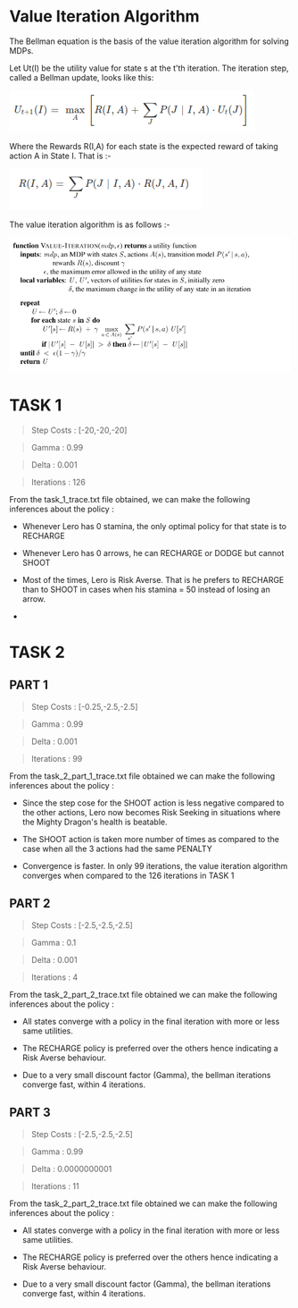 # Value Iteration Algorithm

The Bellman equation is the basis of the value iteration algorithm for solving MDPs.

Let Ut(I) be the utility value for state s at the t'th iteration. The iteration
step, called a Bellman update, looks like this:

![Bellman](images/Bellman.png)

Where the Rewards R(I,A) for each state is the expected reward of taking action A in State I. That is :-

![Riaj](images/Riaj.png)

The value iteration algorithm is as follows :-

![vi](images/vi.png)


# TASK 1

> Step Costs : [-20,-20,-20]

> Gamma      : 0.99

> Delta      : 0.001

> Iterations : 126

From the task_1_trace.txt file obtained, we can make the following inferences about the policy :

* Whenever Lero has 0 stamina, the only optimal policy for that state is to RECHARGE

* Whenever Lero has 0 arrows, he can RECHARGE or DODGE but cannot SHOOT

* Most of the times, Lero is Risk Averse. That is he prefers to RECHARGE than to SHOOT in cases when his stamina = 50 instead of losing an arrow.

*

# TASK 2

## PART 1

> Step Costs : [-0.25,-2.5,-2.5]

> Gamma      : 0.99

> Delta      : 0.001

> Iterations : 99

From the task_2_part_1_trace.txt file obtained we can make the following inferences about the policy :

* Since the step cose for the SHOOT action is less negative compared to the other actions, Lero now becomes Risk Seeking in situations where the Mighty Dragon's health is beatable.

* The SHOOT action is taken more number of times as compared to the case when all the 3 actions had the same PENALTY

* Convergence is faster. In only 99 iterations, the value iteration algorithm converges when compared to the 126 iterations in TASK 1

## PART 2

> Step Costs : [-2.5,-2.5,-2.5]

> Gamma      : 0.1

> Delta      : 0.001

> Iterations : 4

From the task_2_part_2_trace.txt file obtained we can make the following inferences about the policy :

* All states converge with a policy in the final iteration with more or less same utilities.

* The RECHARGE policy is preferred over the others hence indicating a Risk Averse behaviour.

* Due to a very small discount factor (Gamma), the bellman iterations converge fast, within 4 iterations.

## PART 3 

> Step Costs : [-2.5,-2.5,-2.5]

> Gamma      : 0.99

> Delta      : 0.0000000001

> Iterations : 11

From the task_2_part_2_trace.txt file obtained we can make the following inferences about the policy :

* All states converge with a policy in the final iteration with more or less same utilities.

* The RECHARGE policy is preferred over the others hence indicating a Risk Averse behaviour.

* Due to a very small discount factor (Gamma), the bellman iterations converge fast, within 4 iterations.